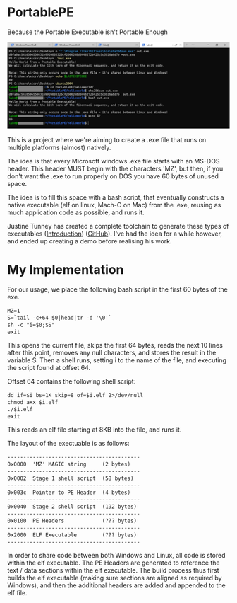 # PortablePE
Because the Portable Executable isn't Portable Enough

![Screenshot](https://github.com/LukeSilva/PortablePE/blob/master/screenshot.png?raw=true)

This is a project where we're aiming to create a .exe file that runs on multiple platforms (almost) natively.

The idea is that every Microsoft windows .exe file starts with an MS-DOS header.
This header MUST begin with the characters 'MZ', but then, if you don't want the .exe to run properly on DOS you have 60 bytes of unused space.

The idea is to fill this space with a bash script, that eventually constructs a native executable (elf on linux, Mach-O on Mac) from the .exe, reusing as much application code as possible, and runs it.

Justine Tunney has created a complete toolchain to generate these types of executables ([Introduction](https://justine.storage.googleapis.com/ape.html)) ([GitHub](https://github.com/jart/cosmopolitan)). I've had the idea for a while however, and ended up creating a demo before realising his work.


# My Implementation

For our usage, we place the following bash script in the first 60 bytes of the exe.
```
MZ=1
S=`tail -c+64 $0|head|tr -d '\0'`
sh -c "i=$0;$S"
exit
```

This opens the current file, skips the first 64 bytes, reads the next 10 lines after this point, removes any null characters, and stores the result in the variable S.
Then a shell runs, setting i to the name of the file, and executing the script found at offset 64.

Offset 64 contains the following shell script:

```
dd if=$i bs=1K skip=8 of=$i.elf 2>/dev/null
chmod a+x $i.elf
./$i.elf
exit
```

This reads an elf file starting at 8KB into the file, and runs it.


The layout of the exectuable is as follows:
```
------------------------------------------
0x0000  'MZ' MAGIC string     (2 bytes)
------------------------------------------
0x0002  Stage 1 shell script  (58 bytes)
------------------------------------------
0x003c  Pointer to PE Header  (4 bytes)
------------------------------------------
0x0040  Stage 2 shell script  (192 bytes)
------------------------------------------
0x0100  PE Headers            (??? bytes)
------------------------------------------
0x2000  ELF Executable        (??? bytes)
------------------------------------------
```

In order to share code between both Windows and Linux, all code is stored within the elf executable. The PE Headers are generated to reference the text / data sections within the elf executable. The build process thus first builds the elf executable (making sure sections are aligned as required by Windows), and then the additional headers are added and appended to the elf file.